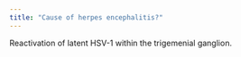 ```yaml
---
title: "Cause of herpes encephalitis?"
---
```

Reactivation of latent HSV-1 within the trigemenial ganglion.

